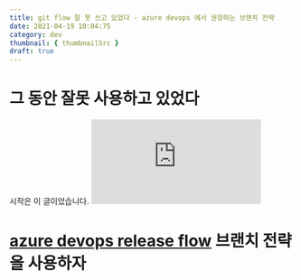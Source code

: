 ```yaml
---
title: git flow 잘 못 쓰고 있었다 - azure devops 에서 권장하는 브랜치 전략
date: 2021-04-19 10:04:75
category: dev
thumbnail: { thumbnailSrc }
draft: true
---
```


# 그 동안 잘못 사용하고 있었다

시작은 이 글이었습니다.
![우린 Git-flow를 사용하고 있어요](https://woowabros.github.io/experience/2017/10/30/baemin-mobile-git-branch-strategy.html)

# [azure devops release flow](https://docs.microsoft.com/en-us/azure/devops/learn/devops-at-microsoft/release-flow) 브랜치 전략을 사용하자
